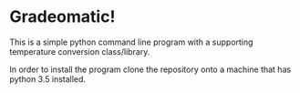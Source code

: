 # Gradeomatic!

This is a simple python command line program with a supporting temperature conversion class/library.

In order to install the program clone the repository onto a machine that has python 3.5 installed.
